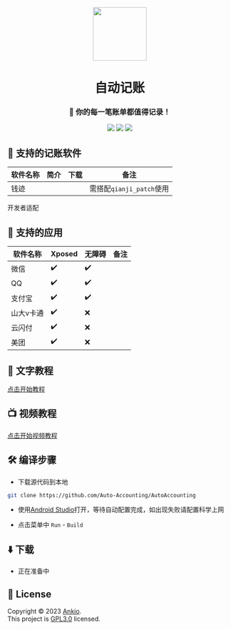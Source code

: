 <p align="center">
<img src="https://cdn.jsdelivr.net/gh/dreamncn/picBed@master/uPic/2022_01_02_21_04_42_1641128682_1641128682216_WVHsgT.png" width=120 style="text-align:center">
 <h1 align="center">自动记账</h1>
 <h3 align="center">🚀 你的每一笔账单都值得记录！</h3>
<p align="center">
<img src="https://img.shields.io/static/v1?label=framework&message=Xposed%2F%E6%97%A0%E9%9A%9C%E7%A2%8D&color=success&style=for-the-badge"/>
 <img src="https://img.shields.io/static/v1?label=licenes&message=GPL3.0&color=important&style=for-the-badge"/>
 <img src="https://img.shields.io/github/stars/Auto-Accounting/AutoAccounting.svg?style=for-the-badge"/>
</p>
</p>



## 💸 支持的记账软件

| 软件名称 | 简介 | 下载 | 备注                     |
| -------- | ---- | ---- | ------------------------ |
| 钱迹     |      |      | 需搭配`qianji_patch`使用 |

开发者适配

## 📱 支持的应用

| 软件名称  | Xposed | 无障碍 | 备注 |
| --------- | ------ | ------ | ---- |
| 微信      | ✔️      | ✔️      |      |
| QQ        | ✔️      | ✔️      |      |
| 支付宝    | ✔️      | ✔️      |      |
| 山大v卡通 | ✔️      | ❌      |      |
| 云闪付    | ✔️      | ❌      |      |
| 美团      | ✔️      | ❌      |      |

## 📖 文字教程

[点击开始教程](https://auto.ankio.net)


## 📺 视频教程

[点击开始视频教程](https://player.bilibili.com/player.html?aid=289448844&bvid=BV1Hf4y147Yi&cid=303785417&page=1)

## 🛠️ 编译步骤

- 下载源代码到本地

```bash
git clone https://github.com/Auto-Accounting/AutoAccounting
```

- 使用[Android Studio](https://developer.android.com/studio)打开，等待自动配置完成，如出现失败请配置科学上网

- 点击菜单中 `Run` - `Build`

## ⬇️ 下载

- 正在准备中


## 📝 License

Copyright © 2023 [Ankio](https://www.ankio.net).<br />
This project is [GPL3.0](https://github.com/dreamncn/Qianji_auto/blob/master/LICENSE) licensed.



